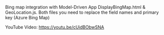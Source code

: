 Bing map integration with Model-Driven App
DisplayBingMap.html & GeoLocation.js. Both files you need to replace the field names and primary key (Azure Bing Map)

YouTube Video: https://youtu.be/cUidBObwSNA
